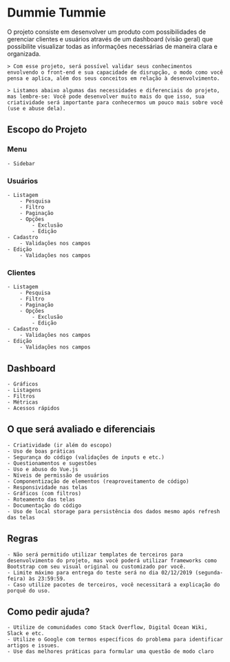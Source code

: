 # Dummie Tummie
O projeto consiste em desenvolver um produto com possibilidades de gerenciar clientes e usuários através de um dashboard (visão geral) que possibilite visualizar todas as informações necessárias de maneira clara e organizada.

	> Com esse projeto, será possível validar seus conhecimentos envolvendo o front-end e sua capacidade de disrupção, o modo como você pensa e aplica, além dos seus conceitos em relação à desenvolvimento.

	> Listamos abaixo algumas das necessidades e diferenciais do projeto, mas lembre-se: Você pode desenvolver muito mais do que isso, sua criatividade será importante para conhecermos um pouco mais sobre você (use e abuse dela).

## Escopo do Projeto

### Menu
	- Sidebar

### Usuários
	- Listagem
		- Pesquisa
		- Filtro
		- Paginação
		- Opções
			- Exclusão
			- Edição
	- Cadastro
		- Validações nos campos
	- Edição
		- Validações nos campos

### Clientes
	- Listagem
		- Pesquisa
		- Filtro
		- Paginação
		- Opções
			- Exclusão
			- Edição
	- Cadastro
		- Validações nos campos
	- Edição
		- Validações nos campos

## Dashboard
	- Gráficos
	- Listagens
	- Filtros
	- Métricas
	- Acessos rápidos

## O que será avaliado e diferenciais
	- Criatividade (ir além do escopo)
	- Uso de boas práticas
	- Segurança do código (validações de inputs e etc.)
	- Questionamentos e sugestões
	- Uso e abuso do Vue.js
	- Níveis de permissão de usuários
	- Componentização de elementos (reaproveitamento de código)
	- Responsividade nas telas
	- Gráficos (com filtros)
	- Roteamento das telas
	- Documentação do código
	- Uso de local storage para persistência dos dados mesmo após refresh das telas

## Regras
	- Não será permitido utilizar templates de terceiros para desenvolvimento do projeto, mas você poderá utilizar frameworks como Bootstrap com seu visual original ou customizado por você.
	- Limite máximo para entrega do teste será no dia 02/12/2019 (segunda-feira) às 23:59:59.
	- Caso utilize pacotes de terceiros, você necessitará a explicação do porquê do uso.

## Como pedir ajuda?
	- Utilize de comunidades como Stack Overflow, Digital Ocean Wiki, Slack e etc.
	- Utilize o Google com termos específicos do problema para identificar artigos e issues.
	- Use das melhores práticas para formular uma questão de modo claro
